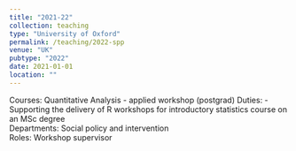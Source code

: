 ```yaml
---
title: "2021-22"
collection: teaching
type: "University of Oxford"
permalink: /teaching/2022-spp
venue: "UK"
pubtype: "2022"
date: 2021-01-01
location: ""
---
```


Courses: Quantitative Analysis - applied workshop (postgrad)
Duties: - Supporting the delivery of R workshops for introductory statistics course on an MSc degree <br>
Departments: Social policy and intervention <br>
Roles: Workshop supervisor

